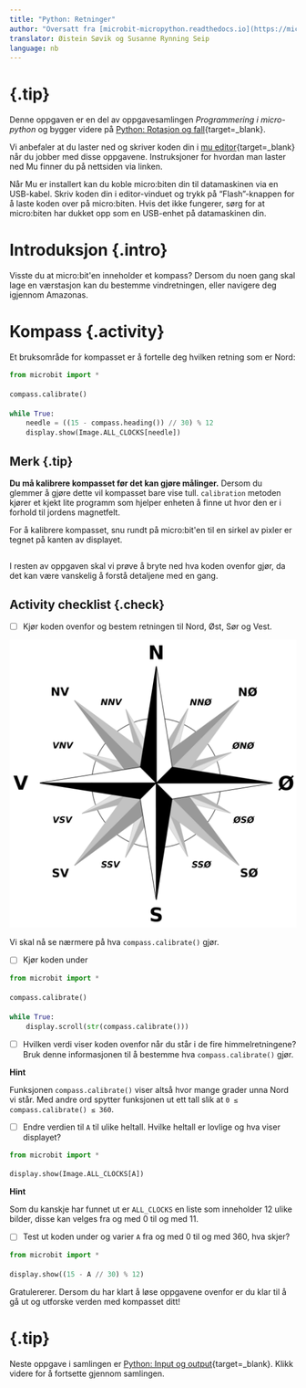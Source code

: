 ```yaml
---
title: "Python: Retninger"
author: "Oversatt fra [microbit-micropython.readthedocs.io](https://microbit-micropython.readthedocs.io/en/latest/tutorials/direction.html)"
translator: Øistein Søvik og Susanne Rynning Seip
language: nb
---
```



<!-- To get a box around the text about the playlist and to make it distinct from the rest of the exercise-->
# {.tip}

Denne oppgaven er en del av oppgavesamlingen _Programmering i micro-python_ og bygger videre på [Python: Rotasjon og fall](../python_gestures/python_gestures_nb.html){target=_blank}.

Vi anbefaler at du laster ned og skriver koden din i [mu editor](https://codewith.mu/){target=_blank} når du jobber med disse oppgavene. Instruksjoner for hvordan man laster ned Mu finner du på nettsiden via linken.

Når Mu er installert kan du koble micro:biten din til datamaskinen via en USB-kabel. Skriv koden din i editor-vinduet og trykk på “Flash”-knappen for å laste koden over på micro:biten. Hvis det ikke fungerer, sørg for at micro:biten har dukket opp som en USB-enhet på datamaskinen din.

# Introduksjon {.intro}

Visste du at micro:bit'en inneholder et kompass? Dersom du noen gang skal lage
en værstasjon kan du bestemme vindretningen, eller navigere deg igjennom
Amazonas.


# Kompass {.activity}

Et bruksområde for kompasset er å fortelle deg hvilken retning som er Nord:

```python
from microbit import *

compass.calibrate()

while True:
    needle = ((15 - compass.heading()) // 30) % 12
    display.show(Image.ALL_CLOCKS[needle])
```

## Merk {.tip}

**Du må kalibrere kompasset før det kan gjøre målinger.** Dersom du glemmer å
gjøre dette vil kompasset bare vise tull. `calibration` metoden kjører et kjekt
lite programm som hjelper enheten å finne ut hvor den er i forhold til jordens
magnetfelt.

For å kalibrere kompasset, snu rundt på micro:bit'en til en sirkel av pixler er
tegnet på kanten av displayet.

##

I resten av oppgaven skal vi prøve å bryte ned hva koden ovenfor gjør, da det
kan være vanskelig å forstå detaljene med en gang.

## Activity checklist {.check}

- [ ] Kjør koden ovenfor og bestem retningen til Nord, Øst, Sør og Vest.

![Viser de fire himmelretningene](Brosen_windrose_no.svg)

Vi skal nå se nærmere på hva `compass.calibrate()` gjør.

- [ ] Kjør koden under

```python
from microbit import *

compass.calibrate()

while True:
    display.scroll(str(compass.calibrate()))
```

- [ ] Hvilken verdi viser koden ovenfor når du står i de fire himmelretningene?
  Bruk denne informasjonen til å bestemme hva `compass.calibrate()` gjør.

<toggle>
  <strong>Hint</strong>
  <hide>

Funksjonen `compass.calibrate()` viser altså hvor mange grader unna Nord vi
står. Med andre ord spytter funksjonen ut ett tall slik at `0 ≤
compass.calibrate() ≤ 360`.

</hide>
</toggle>

- [ ] Endre verdien til `A` til ulike heltall. Hvilke heltall er lovlige og hva
  viser displayet?

```python
from microbit import *

display.show(Image.ALL_CLOCKS[A])
```

<toggle>
  <strong>Hint</strong>
  <hide>

Som du kanskje har funnet ut er `ALL_CLOCKS` en liste som inneholder 12 ulike
bilder, disse kan velges fra og med 0 til og med 11.

</hide>
</toggle>

- [ ] Test ut koden under og varier `A` fra og med 0 til og med 360, hva skjer?

```python
from microbit import *

display.show((15 - A // 30) % 12)
```

Gratulererer. Dersom du har klart å løse oppgavene ovenfor er du klar til å gå
ut og utforske verden med kompasset ditt!

<!--To get the link to the next exercise in a box. -->
# {.tip}

Neste oppgave i samlingen er [Python: Input og output](../python_input_output/python_input_output_nb.html){target=_blank}.
Klikk videre for å fortsette gjennom samlingen.
